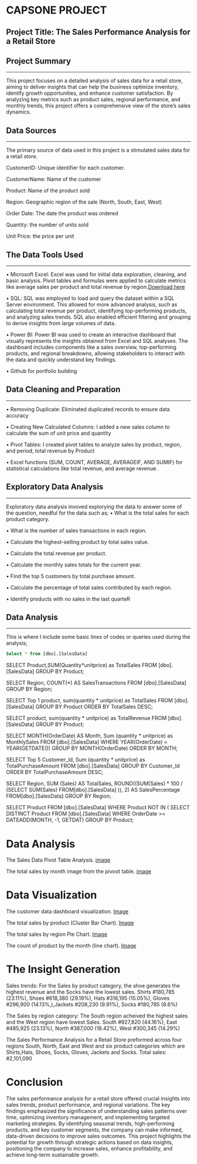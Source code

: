 # CAPSONE PROJECT

## Project Title: The Sales Performance Analysis for a Retail Store

## Project Summary
---
This project focuses on a detailed analysis of sales data for a retail store, aiming to deliver insights that can help the business optimize inventory, identify growth opportunities, and enhance customer satisfaction. By analyzing key metrics such as product sales, regional performance, and monthly trends, this project offers a comprehensive view of the store’s sales dynamics.

## Data Sources
---
The primary source of data used in this project is a stimulated sales data for a retail store.

CustomerID: Unique identifier for each customer.

CustomerName: Name of the customer

Product: Name of the product sold

Region: Geographic region of the sale (North, South, East, West)

Order Date: The date the product was ordered

Quantity: the number of units sold

Unit Price: the price per unit

## The Data Tools Used
---
•	Microsoft Excel: Excel was used for initial data exploration, cleaning, and basic analysis. Pivot tables and formulas were applied to calculate metrics like average sales 
  per product and total revenue by region.[Download here](http://www.microsoft.com)
  
•	SQL: SQL was employed to load and query the dataset within a SQL Server environment. This allowed for more advanced analysis, such as calculating total revenue per 
  product, identifying top-performing products, and analyzing sales trends. SQL also enabled efficient filtering and grouping to derive insights from large volumes of data.
  
•	Power BI: Power BI was used to create an interactive dashboard that visually represents the insights obtained from Excel and SQL analyses. The dashboard includes 
  components like a sales overview, top-performing products, and regional breakdowns, allowing stakeholders to interact with the data and quickly understand key findings.
  
•	Github for portfolio building

## Data Cleaning and Preparation
---
• Removing Duplicate: Eliminated duplicated records to ensure data accuracy  

• Creating New Calculated Columns: I added a new sales column to calculate the sum of unit price and quantity

• Pivot Tables: I created pivot tables to analyze sales by product, region, and period, total revenue by Product

• Excel functions (SUM, COUNT, AVERAGE, AVERAGEIF, AND SUMIF) for statistical calculations like total revenue, and average revenue.
## Exploratory Data Analysis
---
Exploratory data analysis invoved explorying the data to answer some of the question, needful for the data such as;
• What is the total sales for each product category. 

• What is the number of sales transactions in each region. 

• Calculate the highest-selling product by total sales value.

• Calculate the total revenue per product. 

• Calculate  the monthly sales totals for the current year. 

• Find the top 5 customers by total purchase amount. 

• Calculate the percentage of total sales contributed by each region. 

• Identify products with no sales in the last quarteR

## Data Analysis 
---
This is where I include some basic lines of codes or queries used during the analysis;

```SQL
Select * from [dbo].[SalesData]
```

SELECT Product,SUM(Quantity*unitprice) as TotalSales
FROM [dbo].[SalesData]
GROUP BY Product;

SELECT Region, COUNT(*) AS SalesTransactions
FROM [dbo].[SalesData]
GROUP BY Region;

SELECT Top 1 product, sum(quantity * unitprice) as TotalSales
FROM [dbo].[SalesData]
GROUP BY Product
ORDER BY TotalSales DESC;

SELECT product, sum(quantity * unitprice) as TotalRevenue
FROM [dbo].[SalesData]
GROUP BY Product;

SELECT MONTH(OrderDate) AS Month, Sum (quantity * unitprice) as MonthlySales
FROM [dbo].[SalesData]
WHERE YEAR(OrderDate) = YEAR(GETDATE())
GROUP BY MONTH(OrderDate)
ORDER BY MONTH;

SELECT Top 5 Customer_Id, Sum (quantity * unitprice) as TotalPurchaseAmount
FROM [dbo].[SalesData]
GROUP BY Customer_Id
ORDER BY TotalPurchaseAmount DESC;

SELECT Region, 
SUM (Sales) AS TotalSales, 
ROUND((SUM(Sales) * 100 / (SELECT SUM(Sales)
FROM[dbo].[SalesData] )), 2) AS SalesPercentage
FROM[dbo].[SalesData]
GROUP BY Region;

SELECT Product
FROM [dbo].[SalesData]
WHERE Product NOT IN (
SELECT DISTINCT Product
FROM [dbo].[SalesData]
WHERE OrderDate >= DATEADD(MONTH, -1, GETDAT)
GROUP BY Product;

# Data Analysis

The Sales Data Pivot Table Analysis. [image](https://github.com/user-attachments/assets/62f70d99-5bf6-46c9-90cc-f7ea254a6f2f)

The total sales by month image from the pivoot table. [image](https://github.com/user-attachments/assets/d8eea37c-26d5-41c3-9510-1fc156140913)

# Data Visualization

The customer data dashboard visualization. [Image](https://github.com/user-attachments/assets/9859bb0e-615b-4773-8e82-78c29fbdee14)

The total sales by product (Cluster Bar Chart). [Image](https://github.com/user-attachments/assets/ac90f320-c978-4209-a9e4-241c9ea3648c)

The total sales by region Pie Chart. [Image](https://github.com/user-attachments/assets/115fa3ec-9bf8-4daf-90c7-7828a644dcd1)

The count of product by the month (line chart). [Image](https://github.com/user-attachments/assets/5f0c9547-a750-4da2-b150-99af73cecde4)

# The Insight Generation

Sales trends: For the Sales by product category, the shoe generates the highest revenue and the Socks have the lowest sales.
Shirts #180,785 (23.11%), Shoes #618,380 (29.19%), Hats #316,195 (15.05%), Gloves #296,900 (14.13%,),Jackets #208,230 (9.91%), Socks #180,785 (8.6%)

The Sales by region category: The South region acheived the highest sales and the West region have lowest Sales.
South #927,820 (44.16%), East #485,925 (23.13%), North #387,000 (18.42%), West #300,345 (14.29%)

The Sales Performance Analysis for a Retail Store preformed across four regions South, North, East and West and six product categories which are Shirts,Hats, Shoes, Socks, Gloves, Jackets and Socks. Total sales: #2,101,090

# Conclusion

The sales performance analysis for a retail store offered crucial insights into sales trends, product performance, and regional variations. The key findings emphasized the significance of understanding sales patterns over time, optimizing inventory management, and implementing targeted marketing strategies. By identifying seasonal trends, high-performing products, and key customer segments, the company can make informed, data-driven decisions to improve sales outcomes. This project highlights the potential for growth through strategic actions based on data insights, positioning the company to increase sales, enhance profitability, and achieve long-term sustainable growth.
